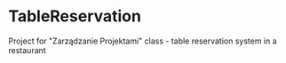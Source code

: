 # TableReservation
Project for "Zarządzanie Projektami" class - table reservation system in a restaurant
